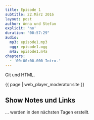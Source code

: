 ```yaml
---
title: Episode 1
subtitle: 22.März 2016
layout: post
author: Anna und Stefan
explicit: 'no'
duration: "00:57:29"
audio:
  mp3: episode1.mp3
  ogg: episode1.ogg
  m4a: episode1.m4a
chapters:
  - '00:00:00.000 Intro.'
---
```


Git und HTML.

{{ page | web_player_moderator:site }}

## Show Notes und Links

  ... werden in den nächsten Tagen erstellt.

